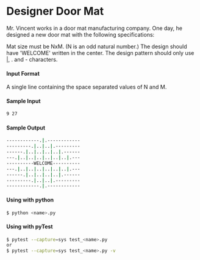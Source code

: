 # Designer Door Mat
Mr. Vincent works in a door mat manufacturing company. One day, he designed a new door mat with the following specifications:

Mat size must be NxM. (N is an odd natural number.)
The design should have 'WELCOME' written in the center.
The design pattern should only use |, . and - characters.



#### Input Format
A single line containing the space separated values of N and M.

#### Sample Input
```sh
9 27
```

#### Sample Output
```sh
------------.|.------------
---------.|..|..|.---------
------.|..|..|..|..|.------
---.|..|..|..|..|..|..|.---
----------WELCOME----------
---.|..|..|..|..|..|..|.---
------.|..|..|..|..|.------
---------.|..|..|.---------
------------.|.------------
```

#### Using with python
```bash
$ python <name>.py
```

#### Using with pyTest
```bash
$ pytest --capture=sys test_<name>.py
or
$ pytest --capture=sys test_<name>.py -v
```
